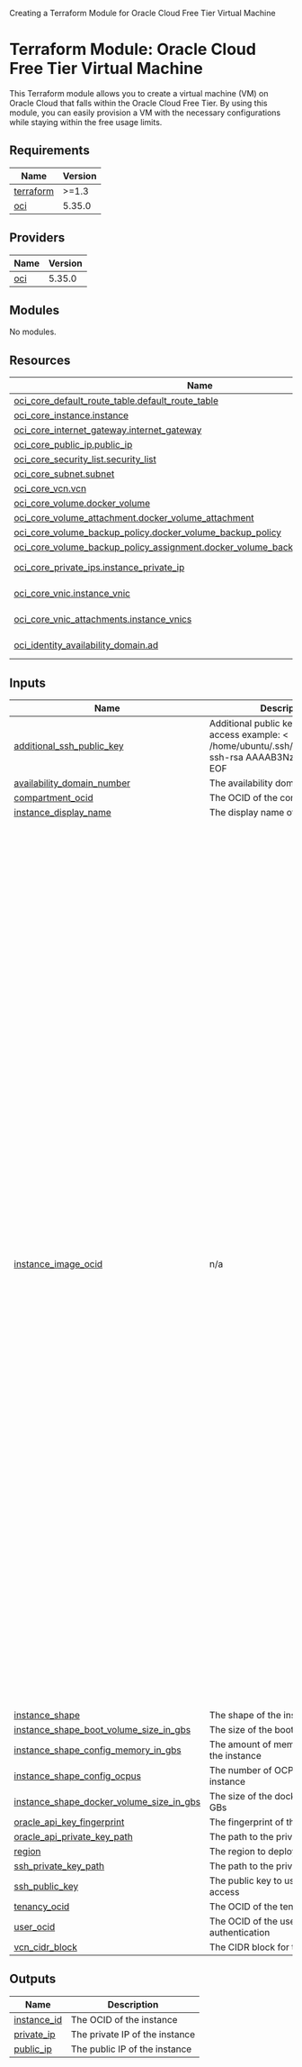 Creating a Terraform Module for Oracle Cloud Free Tier Virtual Machine

# Terraform Module: Oracle Cloud Free Tier Virtual Machine

This Terraform module allows you to create a virtual machine (VM) on Oracle Cloud that falls within the Oracle Cloud Free Tier. By using this module, you can easily provision a VM with the necessary configurations while staying within the free usage limits.

<!-- BEGIN_TF_DOCS -->
## Requirements

| Name | Version |
|------|---------|
| <a name="requirement_terraform"></a> [terraform](#requirement\_terraform) | >=1.3 |
| <a name="requirement_oci"></a> [oci](#requirement\_oci) | 5.35.0 |

## Providers

| Name | Version |
|------|---------|
| <a name="provider_oci"></a> [oci](#provider\_oci) | 5.35.0 |

## Modules

No modules.

## Resources

| Name | Type |
|------|------|
| [oci_core_default_route_table.default_route_table](https://registry.terraform.io/providers/oracle/oci/5.35.0/docs/resources/core_default_route_table) | resource |
| [oci_core_instance.instance](https://registry.terraform.io/providers/oracle/oci/5.35.0/docs/resources/core_instance) | resource |
| [oci_core_internet_gateway.internet_gateway](https://registry.terraform.io/providers/oracle/oci/5.35.0/docs/resources/core_internet_gateway) | resource |
| [oci_core_public_ip.public_ip](https://registry.terraform.io/providers/oracle/oci/5.35.0/docs/resources/core_public_ip) | resource |
| [oci_core_security_list.security_list](https://registry.terraform.io/providers/oracle/oci/5.35.0/docs/resources/core_security_list) | resource |
| [oci_core_subnet.subnet](https://registry.terraform.io/providers/oracle/oci/5.35.0/docs/resources/core_subnet) | resource |
| [oci_core_vcn.vcn](https://registry.terraform.io/providers/oracle/oci/5.35.0/docs/resources/core_vcn) | resource |
| [oci_core_volume.docker_volume](https://registry.terraform.io/providers/oracle/oci/5.35.0/docs/resources/core_volume) | resource |
| [oci_core_volume_attachment.docker_volume_attachment](https://registry.terraform.io/providers/oracle/oci/5.35.0/docs/resources/core_volume_attachment) | resource |
| [oci_core_volume_backup_policy.docker_volume_backup_policy](https://registry.terraform.io/providers/oracle/oci/5.35.0/docs/resources/core_volume_backup_policy) | resource |
| [oci_core_volume_backup_policy_assignment.docker_volume_backup_policy_assignment](https://registry.terraform.io/providers/oracle/oci/5.35.0/docs/resources/core_volume_backup_policy_assignment) | resource |
| [oci_core_private_ips.instance_private_ip](https://registry.terraform.io/providers/oracle/oci/5.35.0/docs/data-sources/core_private_ips) | data source |
| [oci_core_vnic.instance_vnic](https://registry.terraform.io/providers/oracle/oci/5.35.0/docs/data-sources/core_vnic) | data source |
| [oci_core_vnic_attachments.instance_vnics](https://registry.terraform.io/providers/oracle/oci/5.35.0/docs/data-sources/core_vnic_attachments) | data source |
| [oci_identity_availability_domain.ad](https://registry.terraform.io/providers/oracle/oci/5.35.0/docs/data-sources/identity_availability_domain) | data source |

## Inputs

| Name | Description | Type | Default | Required |
|------|-------------|------|---------|:--------:|
| <a name="input_additional_ssh_public_key"></a> [additional\_ssh\_public\_key](#input\_additional\_ssh\_public\_key) | Additional public key to use for SSH access example: <<EOF > /home/ubuntu/.ssh/authorized\_keys ssh-rsa AAAAB3NzaC1yc2EAA EOF | `string` | `""` | no |
| <a name="input_availability_domain_number"></a> [availability\_domain\_number](#input\_availability\_domain\_number) | The availability domain number | `number` | `1` | no |
| <a name="input_compartment_ocid"></a> [compartment\_ocid](#input\_compartment\_ocid) | The OCID of the compartment | `string` | n/a | yes |
| <a name="input_instance_display_name"></a> [instance\_display\_name](#input\_instance\_display\_name) | The display name of the instance | `string` | `"DockerHost"` | no |
| <a name="input_instance_image_ocid"></a> [instance\_image\_ocid](#input\_instance\_image\_ocid) | n/a | `map(any)` | <pre>{<br>  "af-johannesburg-1": "ocid1.image.oc1.af-johannesburg-1.aaaaaaaayr7olrkwsywgxwznyiypnwcwjh66kjz37b5srp5lsciqzds6fy6q",<br>  "ap-chuncheon-1": "ocid1.image.oc1.ap-chuncheon-1.aaaaaaaagn7tnetjt3r7qxn74kypb6gyfcsh2t3kwbljzmm62hr2qlowttxq",<br>  "ap-hyderabad-1": "ocid1.image.oc1.ap-hyderabad-1.aaaaaaaar5rawf6psuetovqo2shgmg57luphw3ihejcuhkznnoesezckgpca",<br>  "ap-melbourne-1": "ocid1.image.oc1.ap-melbourne-1.aaaaaaaatms7n733avabecvupvyq3skjdtyvzznxbfbqamesny3bbunwwx2q",<br>  "ap-mumbai-1": "ocid1.image.oc1.ap-mumbai-1.aaaaaaaafpthmkvrokvfimled5btpksd5raurhsabommgfygrynw5zfydg3q",<br>  "ap-osaka-1": "ocid1.image.oc1.ap-osaka-1.aaaaaaaa67n74wtxv7hamkpvjc5nrtqb4w2mqisusg46d77zp24cchk244wq",<br>  "ap-seoul-1": "ocid1.image.oc1.ap-seoul-1.aaaaaaaa6skd222zi3ivkke3pz7bxqwikxdp73w5imhjssrr3qv3ya2toera",<br>  "ap-singapore-1": "ocid1.image.oc1.ap-singapore-1.aaaaaaaaocagesx3qky63sisclxb47hbmkutctlqyplwnnsfqltliri2v2ka",<br>  "ap-sydney-1": "ocid1.image.oc1.ap-sydney-1.aaaaaaaacuk7uab3nq22indgjsm6r6nryvbvjng375woaiz2vuwf6r7qfuna",<br>  "ap-tokyo-1": "ocid1.image.oc1.ap-tokyo-1.aaaaaaaav5hvfyet6jx5ys7b4eil7qm4tgdvxcek3zfm45na3rhbfisfwjpq",<br>  "ca-montreal-1": "ocid1.image.oc1.ca-montreal-1.aaaaaaaakjerkgbhiww3pglpipxbh4wmdvvpf22nawoog5uefcpsoobuh7za",<br>  "ca-toronto-1": "ocid1.image.oc1.ca-toronto-1.aaaaaaaaj435kez3bh2xfko63cmyxjo3ig4wkiq564opmv4eptiroypcjcma",<br>  "eu-amsterdam-1": "ocid1.image.oc1.eu-amsterdam-1.aaaaaaaav4k3bt57ntis62ahfa56j5zci2xdg2yhashwh6q5k35ucpw7m2dq",<br>  "eu-frankfurt-1": "ocid1.image.oc1.eu-frankfurt-1.aaaaaaaa5ogkqtzgjbo7bazv5l3re3yxcc6iifu5waavjqzc2s6iqm4lw2ia",<br>  "eu-madrid-1": "ocid1.image.oc1.eu-madrid-1.aaaaaaaacjvjivw2646yxiwetlr3as3xqsgqbbdijmnvdap43r44chbssuka",<br>  "eu-marseille-1": "ocid1.image.oc1.eu-marseille-1.aaaaaaaanhsmnxu76u6tki2g52m7swmhn7wemvh7omtuw5pofefctyobthhq",<br>  "eu-milan-1": "ocid1.image.oc1.eu-milan-1.aaaaaaaad3j7uywpk4jwlvdkpocjuc77mhong637pguaewspkf4ehxnic3aq",<br>  "eu-paris-1": "ocid1.image.oc1.eu-paris-1.aaaaaaaautyng5nv2yqff7it3incvifa7m7wwyymwyt7iabg6tcymrmg6cmq",<br>  "eu-stockholm-1": "ocid1.image.oc1.eu-stockholm-1.aaaaaaaavn7a3eg2pwjs7vnuj4iuuioqklrabygfzn2huqcjrxbnfobuyeya",<br>  "eu-zurich-1": "ocid1.image.oc1.eu-zurich-1.aaaaaaaa7rcmbgbl2sfn4oqsbg3juqgvligm52yyegebajb7eo6i7nybbegq",<br>  "il-jerusalem-1": "ocid1.image.oc1.il-jerusalem-1.aaaaaaaany743ypyvtrra55dw6ckkoydc53wxdjufaxiikpv3woakb3iricq",<br>  "me-abudhabi-1": "ocid1.image.oc1.me-abudhabi-1.aaaaaaaaqzlprpy4yprynuks242oxkko4rgiofkm5zga6hn7rs2ns5o5nxfq",<br>  "me-dubai-1": "ocid1.image.oc1.me-dubai-1.aaaaaaaaz2atnyu3qlgabmi2ioyts3zihemshxgl3hw6th6whg6ho5dizzjq",<br>  "me-jeddah-1": "ocid1.image.oc1.me-jeddah-1.aaaaaaaaot3yo4s6byxfic3xu4excsa6r73twhrsfrohdj3bodgfbndp54na",<br>  "mx-queretaro-1": "ocid1.image.oc1.mx-queretaro-1.aaaaaaaapbwwik6m7pbfo6vt25gwkqaysffnbjeqdxve2f7tboqzyvqfnubq",<br>  "sa-santiago-1": "ocid1.image.oc1.sa-santiago-1.aaaaaaaaxmovw3ir5mutoi2rtfd55qqew5kizuk74dm44xbqpjpoq2k5zwuq",<br>  "sa-saopaulo-1": "ocid1.image.oc1.sa-saopaulo-1.aaaaaaaasgdn7mttxohdxv2aorkllmjpb6da43sbojpnv4el6mmp4f37wanq",<br>  "sa-vinhedo-1": "ocid1.image.oc1.sa-vinhedo-1.aaaaaaaad6jcyexupdegr4zaubevwxgotxih2d3gvzl6vpt5hsc66l3xfkeq",<br>  "uk-cardiff-1": "ocid1.image.oc1.uk-cardiff-1.aaaaaaaaibtfqkzvy7r7kvd7wpmbt5f3cu7bcxcpiiekru2hrfsnnjtie3uq",<br>  "uk-london-1": "ocid1.image.oc1.uk-london-1.aaaaaaaapqvy5cln3muczrzgic2uwcy4u7bgu6hlhmx5pd363gyvesptm63a",<br>  "us-ashburn-1": "ocid1.image.oc1.iad.aaaaaaaauecuylimto4aqvfsszeazaprorqejoh6ttuupsdks723z2diu5fq",<br>  "us-chicago-1": "ocid1.image.oc1.us-chicago-1.aaaaaaaavgwin5uvme4ycwt6igr6a3zoykiuu3nbbgvr674cm7afbsotsh4a",<br>  "us-phoenix-1": "ocid1.image.oc1.phx.aaaaaaaa4iks3c6emzj2gshvwmsnheutndb2gzfvyst6jfvr5basm4cqzqeq",<br>  "us-sanjose-1": "ocid1.image.oc1.us-sanjose-1.aaaaaaaara5hwkhromkbdp6kof77koicopxw34zt5v5lnqejz72xa6ixjl6q"<br>}</pre> | no |
| <a name="input_instance_shape"></a> [instance\_shape](#input\_instance\_shape) | The shape of the instance | `string` | `"VM.Standard.A1.Flex"` | no |
| <a name="input_instance_shape_boot_volume_size_in_gbs"></a> [instance\_shape\_boot\_volume\_size\_in\_gbs](#input\_instance\_shape\_boot\_volume\_size\_in\_gbs) | The size of the boot volume in GBs | `string` | `"50"` | no |
| <a name="input_instance_shape_config_memory_in_gbs"></a> [instance\_shape\_config\_memory\_in\_gbs](#input\_instance\_shape\_config\_memory\_in\_gbs) | The amount of memory in GBs for the instance | `string` | `"24"` | no |
| <a name="input_instance_shape_config_ocpus"></a> [instance\_shape\_config\_ocpus](#input\_instance\_shape\_config\_ocpus) | The number of OCPUs for the instance | `string` | `"4"` | no |
| <a name="input_instance_shape_docker_volume_size_in_gbs"></a> [instance\_shape\_docker\_volume\_size\_in\_gbs](#input\_instance\_shape\_docker\_volume\_size\_in\_gbs) | The size of the docker volume in GBs | `string` | `"150"` | no |
| <a name="input_oracle_api_key_fingerprint"></a> [oracle\_api\_key\_fingerprint](#input\_oracle\_api\_key\_fingerprint) | The fingerprint of the public key | `string` | n/a | yes |
| <a name="input_oracle_api_private_key_path"></a> [oracle\_api\_private\_key\_path](#input\_oracle\_api\_private\_key\_path) | The path to the private key | `string` | n/a | yes |
| <a name="input_region"></a> [region](#input\_region) | The region to deploy to | `string` | `"eu-milan-1"` | no |
| <a name="input_ssh_private_key_path"></a> [ssh\_private\_key\_path](#input\_ssh\_private\_key\_path) | The path to the private key | `string` | n/a | yes |
| <a name="input_ssh_public_key"></a> [ssh\_public\_key](#input\_ssh\_public\_key) | The public key to use for SSH access | `string` | n/a | yes |
| <a name="input_tenancy_ocid"></a> [tenancy\_ocid](#input\_tenancy\_ocid) | The OCID of the tenancy | `string` | n/a | yes |
| <a name="input_user_ocid"></a> [user\_ocid](#input\_user\_ocid) | The OCID of the user to use for authentication | `string` | n/a | yes |
| <a name="input_vcn_cidr_block"></a> [vcn\_cidr\_block](#input\_vcn\_cidr\_block) | The CIDR block for the VCN | `string` | `"10.1.0.0/16"` | no |

## Outputs

| Name | Description |
|------|-------------|
| <a name="output_instance_id"></a> [instance\_id](#output\_instance\_id) | The OCID of the instance |
| <a name="output_private_ip"></a> [private\_ip](#output\_private\_ip) | The private IP of the instance |
| <a name="output_public_ip"></a> [public\_ip](#output\_public\_ip) | The public IP of the instance |
<!-- END_TF_DOCS -->
